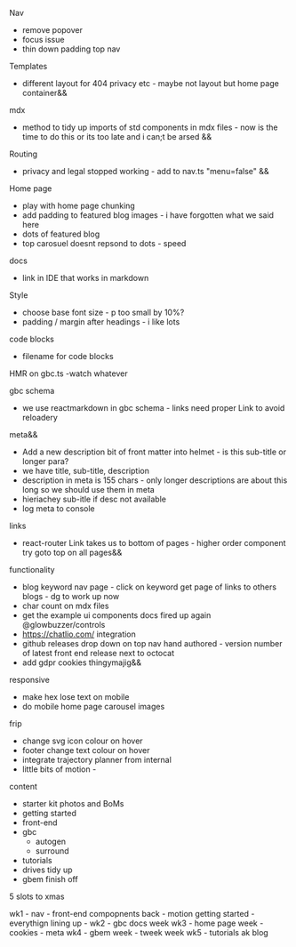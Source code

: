 
Nav
  * remove popover
  * focus issue
  * thin down padding top nav

Templates
* different layout for 404 privacy etc - maybe not layout but home page container&&

mdx
* method to tidy up imports of std components in mdx files - now is the time to do this or its too late and i can;t be arsed &&

Routing
* privacy and legal stopped working - add to nav.ts "menu=false" &&

Home page
* play with home page chunking
* add padding to featured blog images - i have forgotten what we said here
* dots of featured blog
* top carosuel doesnt repsond to dots - speed



docs

* link in IDE that works in markdown

Style
* choose base font size - p too small by 10%?
* padding / margin after headings - i like lots



code blocks
* filename for code blocks

HMR on gbc.ts -watch whatever

gbc schema
* we use reactmarkdown in gbc schema - links need proper Link to avoid reloadery


meta&&
* Add a new description bit of front matter into helmet - is this sub-title or longer para?
* we have title, sub-title, description
* description in meta is 155 chars - only longer descriptions are about this long so we should use them in meta
* hieriachey sub-itle if desc not available
* log meta to console

links
* react-router Link takes us to bottom of pages - higher order component try goto top on all pages&&


functionality

* blog keyword nav page - click on keyword get page of links to others blogs - dg to work up now
* char count on mdx files
* get the example ui components docs fired up again @glowbuzzer/controls
* https://chatlio.com/ integration
* github releases drop down on top nav hand authored - version number of latest front end release next to octocat 
* add gdpr cookies thingymajig&&

responsive
* make hex lose text on mobile
* do mobile home page carousel images


frip
* change svg icon colour on hover
* footer change text colour on hover
* integrate trajectory planner from internal
* little bits of motion - 



content
* starter kit photos and BoMs
* getting started
* front-end
* gbc
  * autogen
  * surround
* tutorials
* drives tidy up
* gbem finish off



5 slots to xmas

wk1 - nav - front-end compopnents back - motion getting started - everythign lining up - 
wk2 - gbc docs week
wk3 - home page week - cookies - meta
wk4 - gbem week - tweek week
wk5 - tutorials
ak blog
